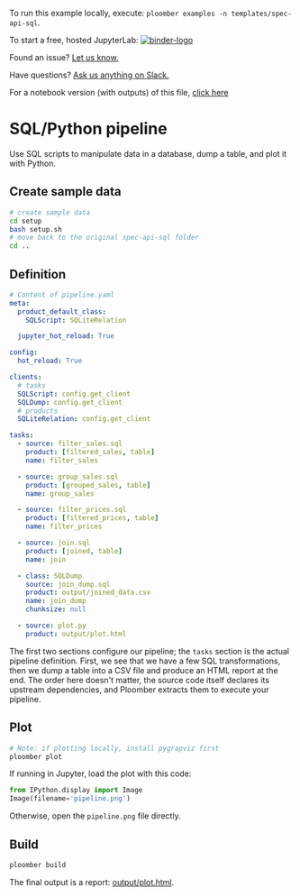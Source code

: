 <!-- start header -->
To run this example locally, execute: `ploomber examples -n templates/spec-api-sql`.

To start a free, hosted JupyterLab: [![binder-logo](https://mybinder.org/badge_logo.svg)](https://mybinder.org/v2/gh/ploomber/binder-env/main?urlpath=git-pull%3Frepo%3Dhttps%253A%252F%252Fgithub.com%252Fploomber%252Fprojects%26urlpath%3Dlab%252Ftree%252Fprojects%252Ftemplates/spec-api-sql%252FREADME.ipynb%26branch%3Dmaster)

Found an issue? [Let us know.](https://github.com/ploomber/projects/issues/new?title=templates/spec-api-sql%20issue)

Have questions? [Ask us anything on Slack.](http://community.ploomber.io/)

For a notebook version (with outputs) of this file, [click here](https://github.com/ploomber/projects/blob/master/templates/spec-api-sql/README.ipynb)
<!-- end header -->




# SQL/Python pipeline

<!-- start description -->
Use SQL scripts to manipulate data in a database, dump a table, and plot it with Python.
<!-- end description -->


## Create sample data


```bash
# create sample data
cd setup
bash setup.sh
# move back to the original spec-api-sql folder
cd ..
```

## Definition

<!-- #md -->
```yaml
# Content of pipeline.yaml
meta:
  product_default_class:
    SQLScript: SQLiteRelation

  jupyter_hot_reload: True

config:
  hot_reload: True

clients:
  # tasks
  SQLScript: config.get_client
  SQLDump: config.get_client
  # products
  SQLiteRelation: config.get_client

tasks:
  - source: filter_sales.sql
    product: [filtered_sales, table]
    name: filter_sales

  - source: group_sales.sql
    product: [grouped_sales, table]
    name: group_sales

  - source: filter_prices.sql
    product: [filtered_prices, table]
    name: filter_prices

  - source: join.sql
    product: [joined, table]
    name: join

  - class: SQLDump
    source: join_dump.sql
    product: output/joined_data.csv
    name: join_dump
    chunksize: null

  - source: plot.py
    product: output/plot.html
```
<!-- #endmd -->

The first two sections configure our pipeline; the `tasks` section is the
actual pipeline definition. First, we see that we have a few SQL transformations,
then we dump a table into a CSV file and produce an HTML report at the end.
The order here doesn't matter, the source code itself declares its upstream dependencies, and Ploomber extracts them to execute your pipeline.


## Plot

```bash
# Note: if plotting locally, install pygrapviz first
ploomber plot
```

If running in Jupyter, load the plot with this code:

```python
from IPython.display import Image
Image(filename='pipeline.png')
```

Otherwise, open the `pipeline.png` file directly.


## Build

```bash
ploomber build
```

The final output is a report: [output/plot.html](output/plot.html).